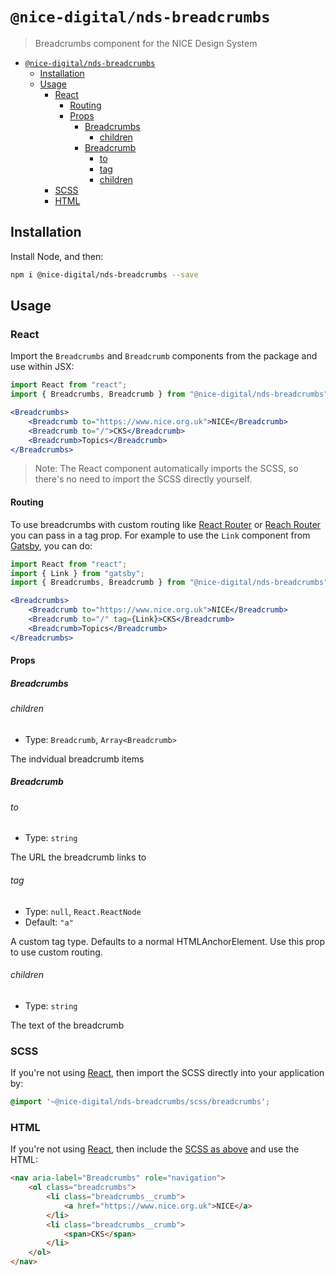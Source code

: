 # `@nice-digital/nds-breadcrumbs`

> Breadcrumbs component for the NICE Design System

- [`@nice-digital/nds-breadcrumbs`](#nice-digitalnds-breadcrumbs)
	- [Installation](#installation)
	- [Usage](#usage)
		- [React](#react)
			- [Routing](#routing)
			- [Props](#props)
				- [Breadcrumbs](#breadcrumbs)
					- [children](#children)
				- [Breadcrumb](#breadcrumb)
					- [to](#to)
					- [tag](#tag)
					- [children](#children-1)
		- [SCSS](#scss)
		- [HTML](#html)

## Installation

Install Node, and then:

```sh
npm i @nice-digital/nds-breadcrumbs --save
```

## Usage

### React

Import the `Breadcrumbs` and `Breadcrumb` components from the package and use within JSX:

```jsx
import React from "react";
import { Breadcrumbs, Breadcrumb } from "@nice-digital/nds-breadcrumbs";

<Breadcrumbs>
	<Breadcrumb to="https://www.nice.org.uk">NICE</Breadcrumb>
	<Breadcrumb to="/">CKS</Breadcrumb>
	<Breadcrumb>Topics</Breadcrumb>
</Breadcrumbs>
```

> Note: The React component automatically imports the SCSS, so there's no need to import the SCSS directly yourself.

#### Routing

To use breadcrumbs with custom routing like [React Router](https://reacttraining.com/react-router/) or [Reach Router](https://reach.tech/router) you can pass in a tag prop. For example to use the `Link` component from [Gatsby](https://www.gatsbyjs.org/docs/gatsby-link/), you can do:

```jsx
import React from "react";
import { Link } from "gatsby";
import { Breadcrumbs, Breadcrumb } from "@nice-digital/nds-breadcrumbs";

<Breadcrumbs>
	<Breadcrumb to="https://www.nice.org.uk">NICE</Breadcrumb>
	<Breadcrumb to="/" tag={Link}>CKS</Breadcrumb>
	<Breadcrumb>Topics</Breadcrumb>
</Breadcrumbs>
```

#### Props

##### Breadcrumbs

###### children

- Type: `Breadcrumb`, `Array<Breadcrumb>`

The indvidual breadcrumb items

##### Breadcrumb

###### to

- Type: `string`

The URL the breadcrumb links to

###### tag

- Type: `null`, `React.ReactNode`
- Default: `"a"` 

A custom tag type. Defaults to a normal HTMLAnchorElement. Use this prop to use custom routing.

###### children

- Type: `string`

The text of the breadcrumb


### SCSS

If you're not using [React](#react), then import the SCSS directly into your application by:

```scss
@import '~@nice-digital/nds-breadcrumbs/scss/breadcrumbs';
```

### HTML

If you're not using [React](#react), then include the [SCSS as above](#scss) and use the HTML:

```html
<nav aria-label="Breadcrumbs" role="navigation">
	<ol class="breadcrumbs">
		<li class="breadcrumbs__crumb">
			<a href="https://www.nice.org.uk">NICE</a>
		</li>
		<li class="breadcrumbs__crumb">
			<span>CKS</span>
		</li>
	</ol>
</nav>
```
